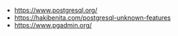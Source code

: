 - https://www.postgresql.org/
- https://hakibenita.com/postgresql-unknown-features
- https://www.pgadmin.org/
